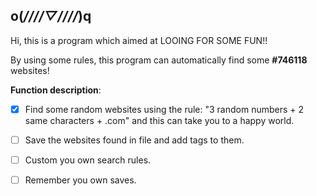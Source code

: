 ## o(*////▽////*)q

Hi, this is a program which aimed at LOOING FOR SOME FUN!!

By using some rules, this program can automatically find some **#746118** websites!

**Function description**:

- [x] Find some random websites using the rule: "3 random numbers + 2 same characters + .com" and this can take you to a happy world.

- [ ] Save the websites found in file and add tags to them.

- [ ] Custom you own search rules.

- [ ] Remember you own saves.
